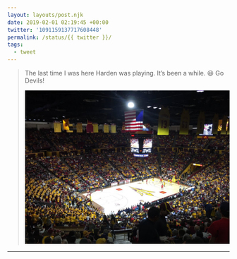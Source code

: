 ```yaml
---
layout: layouts/post.njk
date: 2019-02-01 02:19:45 +00:00
twitter: '1091159137717608448'
permalink: /status/{{ twitter }}/
tags: 
  - tweet
---
```


> The last time I was here Harden was playing. It’s been a while. 😆 Go Devils! 
> 
> ![ASU basketball playing UofA.](/img/1091159137717608448-DySTD7_V4AAjsSm.jpg)

---
